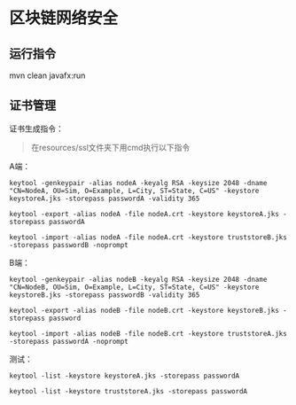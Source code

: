 # 区块链网络安全
## 运行指令
mvn clean javafx:run
## 证书管理
证书生成指令：
> 在resources/ssl文件夹下用cmd执行以下指令

A端：

`keytool -genkeypair -alias nodeA -keyalg RSA -keysize 2048 -dname "CN=NodeA, OU=Sim, O=Example, L=City, ST=State, C=US" -keystore keystoreA.jks -storepass passwordA -validity 365`

`keytool -export -alias nodeA -file nodeA.crt -keystore keystoreA.jks -storepass passwordA`

`keytool -import -alias nodeA -file nodeA.crt -keystore truststoreB.jks -storepass passwordB -noprompt`

B端：

`keytool -genkeypair -alias nodeB -keyalg RSA -keysize 2048 -dname "CN=NodeB, OU=Sim, O=Example, L=City, ST=State, C=US" -keystore keystoreB.jks -storepass passwordB -validity 365`

`keytool -export -alias nodeB -file nodeB.crt -keystore keystoreB.jks -storepass password`

`keytool -import -alias nodeB -file nodeB.crt -keystore truststoreA.jks -storepass passwordA -noprompt`

测试：

`keytool -list -keystore keystoreA.jks -storepass passwordA`

`keytool -list -keystore truststoreA.jks -storepass passwordA`
